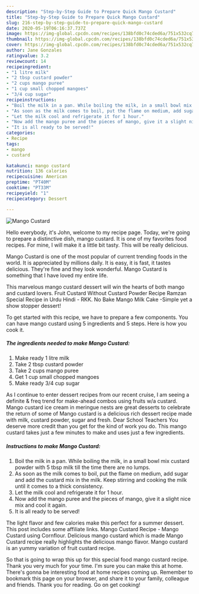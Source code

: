 ```yaml
---
description: "Step-by-Step Guide to Prepare Quick Mango Custard"
title: "Step-by-Step Guide to Prepare Quick Mango Custard"
slug: 216-step-by-step-guide-to-prepare-quick-mango-custard
date: 2020-05-19T06:16:37.737Z
image: https://img-global.cpcdn.com/recipes/138bfd0c74cded6a/751x532cq70/mango-custard-recipe-main-photo.jpg
thumbnail: https://img-global.cpcdn.com/recipes/138bfd0c74cded6a/751x532cq70/mango-custard-recipe-main-photo.jpg
cover: https://img-global.cpcdn.com/recipes/138bfd0c74cded6a/751x532cq70/mango-custard-recipe-main-photo.jpg
author: Jane Gonzales
ratingvalue: 3.2
reviewcount: 14
recipeingredient:
- "1 litre milk"
- "2 tbsp custard powder"
- "2 cups mango puree"
- "1 cup small chopped mangoes"
- "3/4 cup sugar"
recipeinstructions:
- "Boil the milk in a pan. While boiling the milk, in a small bowl mix custard powder with 5 tbsp milk till the time there are no lumps."
- "As soon as the milk comes to boil, put the flame on medium, add sugar and add the custard mix in the milk. Keep stirring and cooking the milk until it comes to a thick consistency."
- "Let the milk cool and refrigerate it for 1 hour."
- "Now add the mango puree and the pieces of mango, give it a slight nice mix and cool it again."
- "It is all ready to be served!"
categories:
- Recipe
tags:
- mango
- custard

katakunci: mango custard 
nutrition: 136 calories
recipecuisine: American
preptime: "PT40M"
cooktime: "PT33M"
recipeyield: "1"
recipecategory: Dessert

---
```



![Mango Custard](https://img-global.cpcdn.com/recipes/138bfd0c74cded6a/751x532cq70/mango-custard-recipe-main-photo.jpg)

Hello everybody, it's John, welcome to my recipe page. Today, we're going to prepare a distinctive dish, mango custard. It is one of my favorites food recipes. For mine, I will make it a little bit tasty. This will be really delicious.

Mango Custard is one of the most popular of current trending foods in the world. It is appreciated by millions daily. It is easy, it is fast, it tastes delicious. They're fine and they look wonderful. Mango Custard is something that I have loved my entire life.

This marvelous mango custard dessert will win the hearts of both mango and custard lovers. Fruit Custard Without Custard Powder Recipe Ramzan Special Recipe in Urdu Hindi - RKK. No Bake Mango Milk Cake -Simple yet a show stopper dessert!


To get started with this recipe, we have to prepare a few components. You can have mango custard using 5 ingredients and 5 steps. Here is how you cook it.

<!--inarticleads1-->

##### The ingredients needed to make Mango Custard:

1. Make ready 1 litre milk
1. Take 2 tbsp custard powder
1. Take 2 cups mango puree
1. Get 1 cup small chopped mangoes
1. Make ready 3/4 cup sugar


As I continue to enter dessert recipes from our recent cruise, I am seeing a definite &amp; freq trend for make-ahead combos using fruits w/a custard. Mango custard ice cream in meringue nests are great desserts to celebrate the return of some of Mango custard is a delicious rich dessert recipe made with milk, custard powder, sugar and fresh. Dear School Teachers You deserve more credit than you get for the kind of work you do. This mango custard takes just a few minutes to make and uses just a few ingredients. 

<!--inarticleads2-->

##### Instructions to make Mango Custard:

1. Boil the milk in a pan. While boiling the milk, in a small bowl mix custard powder with 5 tbsp milk till the time there are no lumps.
1. As soon as the milk comes to boil, put the flame on medium, add sugar and add the custard mix in the milk. Keep stirring and cooking the milk until it comes to a thick consistency.
1. Let the milk cool and refrigerate it for 1 hour.
1. Now add the mango puree and the pieces of mango, give it a slight nice mix and cool it again.
1. It is all ready to be served!


The light flavor and few calories make this perfect for a summer dessert. This post includes some affiliate links. Mango Custard Recipe - Mango Custard using Cornflour. Delicious mango custard which is made Mango Custard recipe really highlights the delicious mango flavor. Mango custard is an yummy variation of fruit custard recipe. 

So that is going to wrap this up for this special food mango custard recipe. Thank you very much for your time. I'm sure you can make this at home. There's gonna be interesting food at home recipes coming up. Remember to bookmark this page on your browser, and share it to your family, colleague and friends. Thank you for reading. Go on get cooking!
